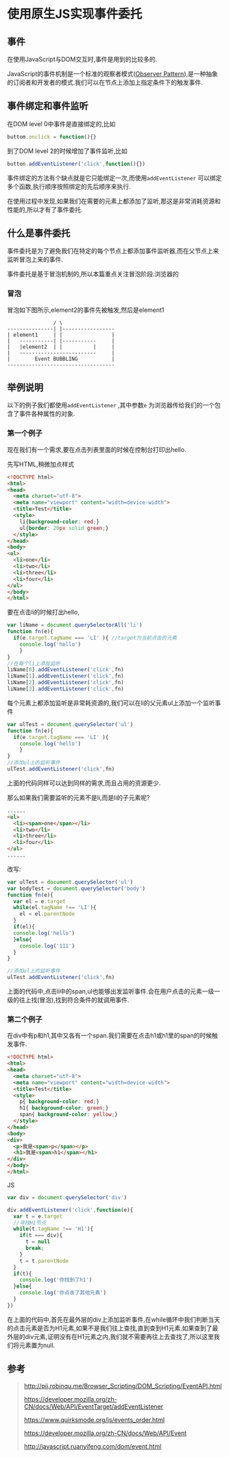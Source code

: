 # 使用原生JS实现事件委托

## 事件

在使用JavaScript与DOM交互时,事件是用到的比较多的.

JavaScript的事件机制是一个标准的观察者模式([Observer Pattern](https://zh.wikipedia.org/zh/%E8%A7%82%E5%AF%9F%E8%80%85%E6%A8%A1%E5%BC%8F)),是一种抽象的订阅者和开发者的模式.我们可以在节点上添加上指定条件下的触发事件.

## 事件绑定和事件监听

在DOM level 0中事件是直接绑定的,比如

```javascript
buttom.onclick = function(){}
```

到了DOM level 2的时候增加了事件监听,比如

```javascript
button.addEventListener('click',function(){})
```

事件绑定的方法有个缺点就是它只能绑定一次,而使用`addEventListener` 可以绑定多个函数,执行顺序按照绑定的先后顺序来执行.

在使用过程中发现,如果我们在需要的元素上都添加了监听,那这是非常消耗资源和性能的,所以才有了事件委托.

## 什么是事件委托

事件委托是为了避免我们在特定的每个节点上都添加事件监听器,而在父节点上来监听冒泡上来的事件.

事件委托是基于冒泡机制的,所以本篇重点关注冒泡阶段.浏览器的

### 冒泡

冒泡如下图所示,element2的事件先被触发,然后是element1

```
               / \
---------------| |-----------------
| element1     | |                |
|   -----------| |-----------     |
|   |element2  | |          |     |
|   -------------------------     |
|        Event BUBBLING           |
-----------------------------------
```



## 举例说明

以下的例子我们都使用`addEventListener` ,其中参数`e` 为浏览器传给我们的一个包含了事件各种属性的对象.

### 第一个例子

现在我们有一个需求,要在点击列表里面的时候在控制台打印出hello.

先写HTML,稍微加点样式	

```html
<!DOCTYPE html>
<html>
<head>
  <meta charset="utf-8">
  <meta name="viewport" content="width=device-width">
  <title>Test</title>
  <style>
    li{background-color: red;}
    ul{border: 20px solid green;}
  </style>
</head>
<body>
<ul>
  <li>one</li>
  <li>two</li>
  <li>three</li>
  <li>four</li>
</ul>
</body>
</html>
```

要在点击li的时候打出hello,

```javascript
var liName = document.querySelectorAll('li')
function fn(e){
  if(e.target.tagName === 'LI' ){ //target为当前点击的元素
    console.log('hello') 
    }
}
//在每个li上添加监听
liName[0].addEventListener('click',fn)
liName[1].addEventListener('click',fn)
liName[2].addEventListener('click',fn)
liName[3].addEventListener('click',fn)
```

每个元素上都添加监听是非常耗资源的,我们可以在li的父元素ul上添加一个监听事件

```javascript
var ulTest = document.querySelector('ul')
function fn(e){
  if(e.target.tagName === 'LI' ){
    console.log('hello') 
    }
}
//添加ul上的监听事件
ulTest.addEventListener('click',fn)
```

上面的代码同样可以达到同样的需求,而且占用的资源更少.



那么如果我们需要监听的元素不是li,而是li的子元素呢?

```html
......
<ul>
  <li><span>one</span></li>
  <li>two</li>
  <li>three</li>
  <li>four</li>
</ul>
......
```

改写:

```javascript
var ulTest = document.querySelector('ul')
var bodyTest = document.querySelector('body')
function fn(e){
  var el = e.target  
  while(el.tagName !== 'LI'){
    el = el.parentNode
  }
  if(el){
  console.log('hello')
  }else{
    console.log('111')
  }
}

//添加ul上的监听事件
ulTest.addEventListener('click',fn)
```

上面的代码中,点击li中的span,ul也能够出发监听事件.会在用户点击的元素一级一级的往上找(冒泡),找到符合条件的就调用事件.

### 第二个例子

在div中有p和h1,其中又各有一个span.我们需要在点击h1或h1里的span的时候触发事件.

```html
<!DOCTYPE html>
<html>
<head>
  <meta charset="utf-8">
  <meta name="viewport" content="width=device-width">
  <title>Test</title>
  <style>
    p{ background-color: red;}
    h1{ background-color: green;}
    span{ background-color: yellow;}
  </style>
</head>
<body>
<div>
  <p>我是<span>p</span></p>
  <h1>我是<span>h1</span></h1>
</div>
</body>
</html>
```



JS

```javascript
var div = document.querySelector('div')

div.addEventListener('click',function(e){
  var t = e.target
  //寻找H1节点
  while(t.tagName !== 'H1'){
    if(t === div){
      t = null
      break;
    }
    t = t.parentNode
  }
  if(t){
    console.log('你找到了h1')
  }else{
    console.log('你点击了其他元素')
  }
})
```

在上面的代码中,首先在最外层的div上添加监听事件,在while循环中我们判断当天的点击元素是否为H1元素,如果不是我们往上查找,直到查到H1元素.如果查到了最外层的div元素,证明没有在H1元素之内,我们就不需要再往上去查找了,所以这里我们将元素置为null.







## 参考

> http://pij.robinqu.me/Browser_Scripting/DOM_Scripting/EventAPI.html
>
> https://developer.mozilla.org/zh-CN/docs/Web/API/EventTarget/addEventListener
>
> https://www.quirksmode.org/js/events_order.html
>
> https://developer.mozilla.org/zh-CN/docs/Web/API/Event
>
> http://javascript.ruanyifeng.com/dom/event.html